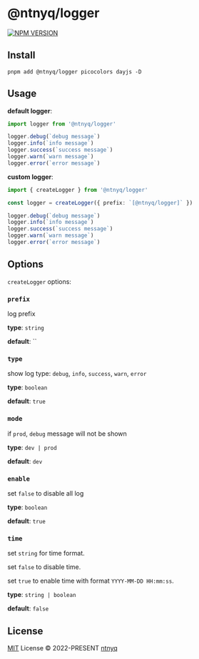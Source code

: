 # @ntnyq/logger

[![NPM VERSION](https://img.shields.io/npm/v/@ntnyq/logger.svg)](https://www.npmjs.com/package/@ntnyq/logger)

## Install

```shell
pnpm add @ntnyq/logger picocolors dayjs -D
```

## Usage

**default logger**:

```ts
import logger from '@ntnyq/logger'

logger.debug(`debug message`)
logger.info(`info message`)
logger.success(`success message`)
logger.warn(`warn message`)
logger.error(`error message`)
```

**custom logger**:

```ts
import { createLogger } from '@ntnyq/logger'

const logger = createLogger({ prefix: `[@ntnyq/logger]` })

logger.debug(`debug message`)
logger.info(`info message`)
logger.success(`success message`)
logger.warn(`warn message`)
logger.error(`error message`)
```

## Options

`createLogger` options:

### `prefix`

log prefix

**type**: `string`

**default**: ``

### `type`

show log type: `debug`, `info`, `success`, `warn`, `error`

**type**: `boolean`

**default**: `true`

### `mode`

if `prod`, `debug` message will not be shown

**type**: `dev | prod`

**default**: `dev`

### `enable`

set `false` to disable all log

**type**: `boolean`

**default**: `true`

### `time`

set `string` for time format.

set `false` to disable time.

set `true` to enable time with format `YYYY-MM-DD HH:mm:ss`.

**type**: `string | boolean`

**default**: `false`

## License

[MIT](./LICENSE) License © 2022-PRESENT [ntnyq](https://github.com/ntnyq)
